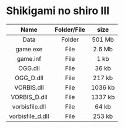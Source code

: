 # Shikigami no shiro III

| Name | Folder/File | size |
| :-------: | :------: | :------: |
| Data  |  Folder | 501 Mb |
| game.exe | File | 2.6 Mb |
| game.inf | File | 1 kb |
| OGG.dll | File | 36 kb |
| OGG_D.dll | File | 217 kb |
| VORBIS.dll | File | 1036 kb |
| VORBIS_D.dll | File | 1337 kb |
| vorbisfile.dll | File | 64 kb |
| vorbisfile_d.dll | File | 253 kb |